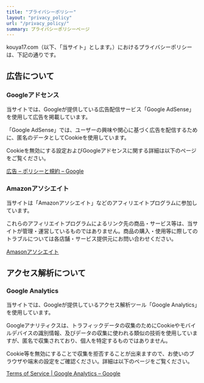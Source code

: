 ```yaml
---
title: "プライバシーポリシー"
layout: "privacy_policy"
url: "/privacy_policy/"
summary: プライバシーポリシーページ
---
```


kouya17.com（以下、「当サイト」とします。）におけるプライバシーポリシーは、下記の通りです。

## 広告について

### Googleアドセンス

当サイトでは、Googleが提供している広告配信サービス「Google AdSense」を使用して広告を掲載しています。

「Google AdSense」では、ユーザーの興味や関心に基づく広告を配信するために、匿名のデータとしてCookieを使用しています。

Cookieを無効にする設定およびGoogleアドセンスに関する詳細は以下のページをご覧ください。

[広告 – ポリシーと規約 – Google](https://policies.google.com/technologies/ads?hl=ja)

### Amazonアソシエイト

当サイトは「Amazonアソシエイト」などのアフィリエイトプログラムに参加しています。

これらのアフィリエイトプログラムによるリンク先の商品・サービス等は、当サイトが管理・運営しているものではありません。商品の購入・使用等に際してのトラブルについては各店舗・サービス提供元にお問い合わせください。

[Amasonアソシエイト](https://affiliate.amazon.co.jp/)

## アクセス解析について

### Google Analytics

当サイトでは、Googleが提供しているアクセス解析ツール「Google Analytics」を使用しています。

Googleアナリティクスは、トラフィックデータの収集のためにCookieやモバイルデバイスの識別情報、及びデータの収集に使われる類似の技術を使用していますが、匿名で収集されており、個人を特定するものではありません。

Cookie等を無効にすることで収集を拒否することが出来ますので、お使いのブラウザや端末の設定をご確認ください。詳細は以下のページをご覧ください。

[Terms of Service | Google Analytics – Google](https://marketingplatform.google.com/about/analytics/terms/jp/)
